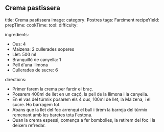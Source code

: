 ## Crema pastissera
title: Crema pastissera
image: 
category: Postres
tags: Farciment
recipeYield: 
prepTime:
cookTime:
tool:
difficulty:

ingredients:
- Ous: 4
- Maizena: 2 cullerades soperes
- Llet: 500 ml
- Branquilló de canyella: 1
- Pell d'una llimona
- Cullerades de sucre: 6

directions:
- Primer farem la crema per farcir el braç. 
- Posarem 400ml de llet en un caçó, la pell de la llimona i la canyella.
- En el vas del túrmix posarem els 4 ous, 100ml de llet, la Maizena, i el sucre. Ho barragem tot.
- Abans que la llet del foc arrenqui el bull i tirem la barreja del túrmix remenant amb les baretes tota l'estona.
- Quan la crema espessi, comença a fer bombolles, la retirem del foc i la deixem refredar.
